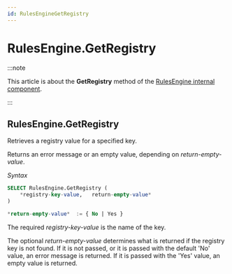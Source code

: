 ```yaml
---
id: RulesEngineGetRegistry
---
```


# RulesEngine.GetRegistry




:::note

This article is about the **GetRegistry** method of the [RulesEngine internal component](/Extensions/RulesEngine_internal_component).

:::

## **RulesEngine.GetRegistry**

Retrieves a registry value for a specified key.

Returns an error message or an empty value, depending on *return-empty-value*.

*Syntax*

```sql
SELECT RulesEngine.GetRegistry (
    *registry-key-value,   return-empty-value*
)

*return-empty-value*  := { No | Yes }
```

The required *registry-key-value* is the name of the key.

The optional *return-empty-value* determines what is returned if the registry key is not found. If it is not passed, or it is passed with the default 'No' value, an error message is returned. If it is passed with the 'Yes' value, an empty value is returned.